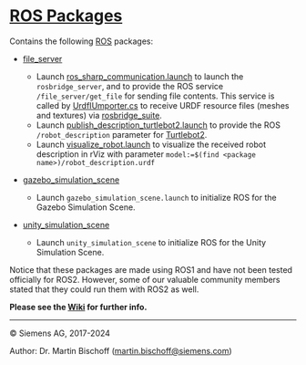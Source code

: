 # [ROS Packages](https://github.com/siemens/ros-sharp/tree/master/ROS) #
Contains the following [ROS](http://wiki.ros.org/) packages:

* [file_server](https://github.com/siemens/ros-sharp/tree/master/ROS/file_server)
  * Launch [ros_sharp_communication.launch](https://github.com/siemens/ros-sharp/tree/master/ROS/file_server/launch/ros_sharp_communication.launch) to launch the `rosbridge_server`, and to provide the ROS service `/file_server/get_file` for sending file contents.
 This service  is called by [UrdfIUmporter.cs](https://github.com/siemens/ros-sharp/blob/master/RosBridgeClient/UrdfImporter.cs) to receive URDF resource  files (meshes and textures) via [rosbridge_suite](http://wiki.ros.org/rosbridge_suite).
  * Launch [publish_description_turtlebot2.launch](https://github.com/siemens/ros-sharp/blob/master/ROS/file_server/launch/publish_description_turtlebot2.launch) to provide the ROS `/robot_description` parameter for [Turtlebot2](http://wiki.ros.org/Robots/TurtleBot).
  * Launch [visualize_robot.launch](https://github.com/siemens/ros-sharp/blob/master/ROS/file_server/launch/visualize_robot.launch) to visualize the received robot description in rViz with parameter `model:=$(find <package name>)/robot_description.urdf`

* [gazebo_simulation_scene](https://github.com/siemens/ros-sharp/tree/master/ROS/gazebo_simulation_scene)
  * Launch ``gazebo_simulation_scene.launch`` to initialize ROS for the Gazebo Simulation Scene.

* [unity_simulation_scene](https://github.com/siemens/ros-sharp/tree/master/ROS/unity_simulation_scene)
  * Launch ``unity_simulation_scene`` to initialize ROS for the Unity Simulation Scene.

Notice that these packages are made using ROS1 and have not been tested officially for ROS2. However, some of our valuable community members stated that they could run them with ROS2 as well.

__Please see the [Wiki](https://github.com/siemens/ros-sharp/wiki) for further info.__

---

© Siemens AG, 2017-2024

Author: Dr. Martin Bischoff (martin.bischoff@siemens.com)
